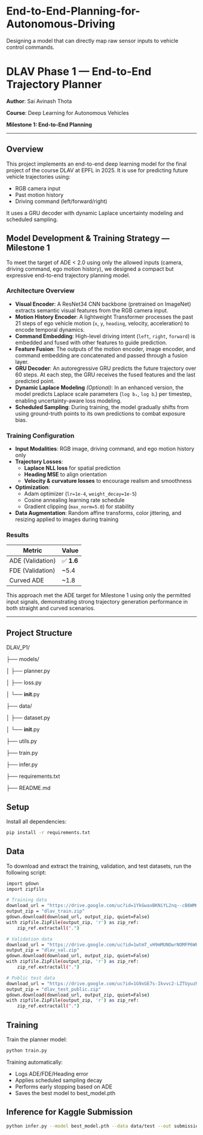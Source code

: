 # End-to-End-Planning-for-Autonomous-Driving
Designing a model that can directly map raw sensor inputs to vehicle control commands.
# DLAV Phase 1 — End-to-End Trajectory Planner

**Author**: Sai Avinash Thota

**Course**: Deep Learning for Autonomous Vehicles

**Milestone 1: End-to-End Planning**

---

## Overview

This project implements an end-to-end deep learning model for the final project of the course DLAV at EPFL in 2025. It is use for predicting future vehicle trajectories using:

- RGB camera input
- Past motion history
- Driving command (left/forward/right)

It uses a GRU decoder with dynamic Laplace uncertainty modeling and scheduled sampling.

## Model Development & Training Strategy — Milestone 1

To meet the target of ADE < 2.0 using only the allowed inputs (camera, driving command, ego motion history), we designed a compact but expressive end-to-end trajectory planning model.

### Architecture Overview

- **Visual Encoder**: A ResNet34 CNN backbone (pretrained on ImageNet) extracts semantic visual features from the RGB camera input.
- **Motion History Encoder**: A lightweight Transformer processes the past 21 steps of ego vehicle motion (`x`, `y`, `heading`, velocity, acceleration) to encode temporal dynamics.
- **Command Embedding**: High-level driving intent (`left`, `right`, `forward`) is embedded and fused with other features to guide prediction.
- **Feature Fusion**: The outputs of the motion encoder, image encoder, and command embedding are concatenated and passed through a fusion layer.
- **GRU Decoder**: An autoregressive GRU predicts the future trajectory over 60 steps. At each step, the GRU receives the fused features and the last predicted point.
- **Dynamic Laplace Modeling** *(Optional)*: In an enhanced version, the model predicts Laplace scale parameters (`log bₓ`, `log bᵧ`) per timestep, enabling uncertainty-aware loss modeling.
- **Scheduled Sampling**: During training, the model gradually shifts from using ground-truth points to its own predictions to combat exposure bias.

### Training Configuration

- **Input Modalities**: RGB image, driving command, and ego motion history only
- **Trajectory Losses**:
  - **Laplace NLL loss** for spatial prediction
  - **Heading MSE** to align orientation
  - **Velocity & curvature losses** to encourage realism and smoothness
- **Optimization**:
  - Adam optimizer (`lr=1e-4`, `weight_decay=1e-5`)
  - Cosine annealing learning rate schedule
  - Gradient clipping (`max_norm=5.0`) for stability
- **Data Augmentation**: Random affine transforms, color jittering, and resizing applied to images during training

### Results

| Metric       | Value |
|--------------|--------|
| ADE (Validation) | ✅ **1.6** |
| FDE (Validation) | ~5.4       |
| Curved ADE       | ~1.8       |

This approach met the ADE target for Milestone 1 using only the permitted input signals, demonstrating strong trajectory generation performance in both straight and curved scenarios.

---

## Project Structure

DLAV_P1/

├── models/

│   ├── planner.py

│   ├── loss.py

│   └── __init__.py

├── data/

│   ├── dataset.py

│   └── __init__.py

├── utils.py

├── train.py

├── infer.py

├── requirements.txt

├── README.md

## Setup

Install all dependencies:

```bash
pip install -r requirements.txt
```

## Data 
To download and extract the training, validation, and test datasets, run the following script:
```bash
import gdown
import zipfile

# Training data
download_url = "https://drive.google.com/uc?id=1YkGwaxBKNiYL2nq--cB6WMmYGzRmRKVr"
output_zip = "dlav_train.zip"
gdown.download(download_url, output_zip, quiet=False)
with zipfile.ZipFile(output_zip, 'r') as zip_ref:
    zip_ref.extractall(".")

# Validation data
download_url = "https://drive.google.com/uc?id=1wtmT_vH9mMUNOwrNOMFP6WFw6e8rbOdu"
output_zip = "dlav_val.zip"
gdown.download(download_url, output_zip, quiet=False)
with zipfile.ZipFile(output_zip, 'r') as zip_ref:
    zip_ref.extractall(".")

# Public test data
download_url = "https://drive.google.com/uc?id=1G9xGE7s-Ikvvc2-LZTUyuzhWAlNdLTLV"
output_zip = "dlav_test_public.zip"
gdown.download(download_url, output_zip, quiet=False)
with zipfile.ZipFile(output_zip, 'r') as zip_ref:
    zip_ref.extractall(".")
```

## Training
Train the planner model:

```bash
python train.py
```

Training automatically:

- Logs ADE/FDE/Heading error
- Applies scheduled sampling decay
- Performs early stopping based on ADE
- Saves the best model to best_model.pth

## Inference for Kaggle Submission

```bash
python infer.py --model best_model.pth --data data/test --out submission.csv
```

